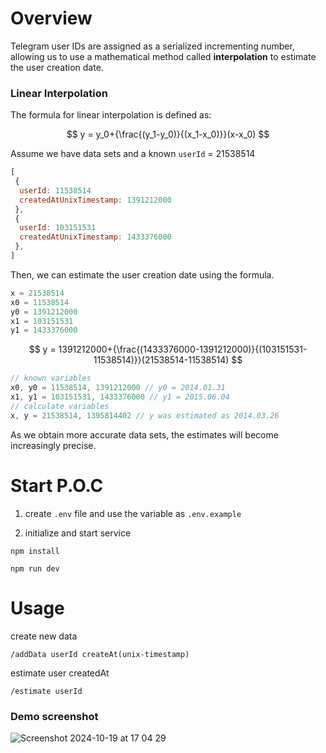 # Overview

Telegram user IDs are assigned as a serialized incrementing number, allowing us to use a mathematical method called **interpolation** to estimate the user creation date.

### **Linear Interpolation**

The formula for linear interpolation is defined as:

$$
y = y_0+{\frac{(y_1-y_0)}{(x_1-x_0)}}(x-x_0)
$$

Assume we have  data sets and a known `userId` = 21538514

```jsx
[
 {
  userId: 11538514
  createdAtUnixTimestamp: 1391212000
 },
 {
  userId: 103151531
  createdAtUnixTimestamp: 1433376000
 },
]
```

Then, we can estimate the user creation date using the formula.

```jsx
x = 21538514
x0 = 11538514
y0 = 1391212000
x1 = 103151531
y1 = 1433376000
```

$$
y = 1391212000+{\frac{(1433376000-1391212000)}{(103151531-11538514)}}(21538514-11538514)
$$

```jsx
// known variables
x0, y0 = 11538514, 1391212000 // y0 = 2014.01.31
x1, y1 = 103151531, 1433376000 // y1 = 2015.06.04
// calculate variables
x, y = 21538514, 1395814402 // y was estimated as 2014.03.26
```

As we obtain more accurate data sets, the estimates will become increasingly precise.

# **Start P.O.C**

1. create `.env` file and use the variable as `.env.example`

2. initialize and start service

```
npm install

npm run dev

```

# Usage
create new data

```
/addData userId createAt(unix-timestamp)

```

estimate user createdAt

```
/estimate userId

```

### Demo screenshot
![Screenshot 2024-10-19 at 17 04 29](https://github.com/user-attachments/assets/7278c55b-c3dc-4ade-9f28-659321f72bc3)
